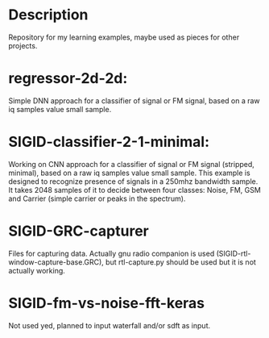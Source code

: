 # Description

Repository for my learning examples, maybe used as pieces for other projects.


regressor-2d-2d:
===

Simple DNN approach for a classifier of signal or FM signal, based on a raw iq samples value small sample. 

SIGID-classifier-2-1-minimal:
===

Working on CNN approach for a classifier of signal or FM signal (stripped, minimal), based on a raw iq samples value small sample. This example is designed to recognize presence of signals in a 250mhz bandwidth sample. It takes 2048 samples of it to decide between four classes: Noise, FM, GSM and Carrier (simple carrier or peaks in the spectrum).

SIGID-GRC-capturer
===

Files for capturing data. Actually gnu radio companion is used (SIGID-rtl-window-capture-base.GRC), but rtl-capture.py should be used
but it is not actually working.

SIGID-fm-vs-noise-fft-keras
===

Not used yed, planned to input waterfall and/or sdft as input.

